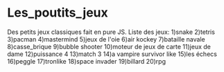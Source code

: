 # Les_poutits_jeux
Des petits jeux classiques fait en pure JS. 
Liste des jeux:
1)snake
2)tetris
3)pacman
4)mastermind
5)jeux de l'oie
6)air kockey
7)bataille navale
8)casse_brique
9)bubble shooter
10)moteur de jeux de carte
11)jeux de dame
12)puissance 4
13)match 3
14)a vampire survivor like
15)les échecs
16)peggle
17)tronlike
18)space invader
19)billard
20)rpg

